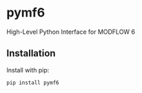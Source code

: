 # pymf6

High-Level Python Interface for MODFLOW 6

## Installation

Install with pip:

    pip install pymf6